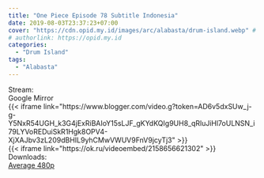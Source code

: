 ```yaml
---
title: "One Piece Episode 78 Subtitle Indonesia"
date: 2019-08-03T23:37:23+07:00
cover: "https://cdn.opid.my.id/images/arc/alabasta/drum-island.webp" # Optional, cover
# authorlink: https://opid.my.id
categories:
  - "Drum Island"
tags:
  - "Alabasta"
---
```

<div class="ui menu violet borderless inverted">
  <div class="header item active">
        Stream:
    </div>
  <a class="active item" data-tab="google">
    <i class="google drive icon"></i> Google
  </a>
  <a class="item nounderline" data-tab="mirror">
    <i class="odnoklassniki icon"></i> Mirror
  </a>
</div>
<div class="ui bottom attached tab segment active" style="border:0 !important;" data-tab="google">
  {{< iframe link="https://www.blogger.com/video.g?token=AD6v5dxSUw_j-g-Y5NxR54UGH_k3G4jExRiBAIoY15sLJF_gKYdKQIg9UH8_qRluJiHl7oULNSN_i79LYVoREDuiSkR1Hgk8OPV4-XjXAJbv3zL209dBHIL9yhCMwVWUV9FnV9jcyTj3" >}}
</div>
<div class="ui bottom attached tab segment" style="border:0 !important;" data-tab="mirror">
  {{< iframe link="https://ok.ru/videoembed/2158656621302" >}}
</div>
<div class="ui menu violet borderless inverted">
  <div class="header item active">
        Downloads:
    </div>
  <a class="item nounderline" href="https://ouo.io/b6un9x" target="_blank" rel="dofollow"><i class="google drive icon"></i>
    Average 480p</a>
</div>